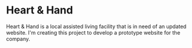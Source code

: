 # Heart & Hand

Heart & Hand is a local assisted living facility that is in need of an updated website. I'm creating this project to develop a prototype website for the company. 